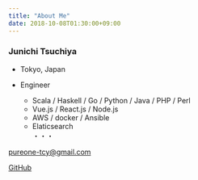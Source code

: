 ```yaml
---
title: "About Me"
date: 2018-10-08T01:30:00+09:00
---
```


### Junichi Tsuchiya

- Tokyo, Japan  

- Engineer  
  - Scala / Haskell / Go / Python / Java / PHP / Perl
  - Vue.js / React.js / Node.js
  - AWS / docker / Ansible
  - Elaticsearch   
  ・・・

<i class='fa fa-envelope'></i>pureone-tcy@gmail.com  

<i class='fa fa-github'></i><a href="https://github.com/pureone-tcy">GitHub</a>  
